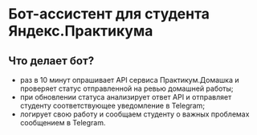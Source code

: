 # Бот-ассистент для студента Яндекс.Практикума
## Что делает бот?

- раз в 10 минут опрашивает API сервиса Практикум.Домашка и проверяет статус отправленной на ревью домашней работы;
- при обновлении статуса анализирует ответ API и отправляет студенту соответствующее уведомление в Telegram;
- логирует свою работу и сообщаем студенту о важных проблемах сообщением в Telegram.
 